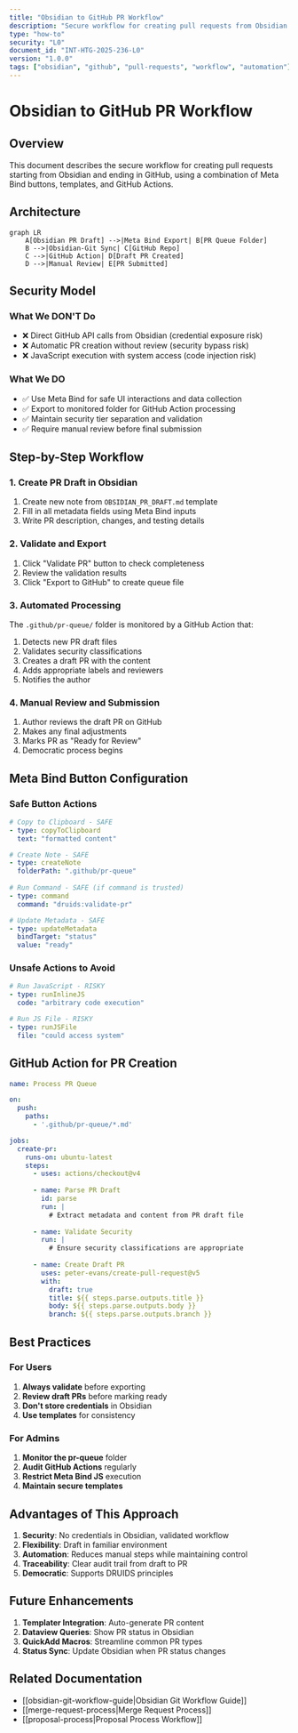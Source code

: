 ```yaml
---
title: "Obsidian to GitHub PR Workflow"
description: "Secure workflow for creating pull requests from Obsidian using Meta Bind buttons, templates, and GitHub Actions."
type: "how-to"
security: "L0"
document_id: "INT-HTG-2025-236-L0"
version: "1.0.0"
tags: ["obsidian", "github", "pull-requests", "workflow", "automation"]
---
```


# Obsidian to GitHub PR Workflow

## Overview

This document describes the secure workflow for creating pull requests starting from Obsidian and ending in GitHub, using a combination of Meta Bind buttons, templates, and GitHub Actions.

## Architecture

```mermaid
graph LR
    A[Obsidian PR Draft] -->|Meta Bind Export| B[PR Queue Folder]
    B -->|Obsidian-Git Sync| C[GitHub Repo]
    C -->|GitHub Action| D[Draft PR Created]
    D -->|Manual Review| E[PR Submitted]
```

## Security Model

### What We DON'T Do

- ❌ Direct GitHub API calls from Obsidian (credential exposure risk)
- ❌ Automatic PR creation without review (security bypass risk)
- ❌ JavaScript execution with system access (code injection risk)

### What We DO

- ✅ Use Meta Bind for safe UI interactions and data collection
- ✅ Export to monitored folder for GitHub Action processing
- ✅ Maintain security tier separation and validation
- ✅ Require manual review before final submission

## Step-by-Step Workflow

### 1. Create PR Draft in Obsidian

1. Create new note from `OBSIDIAN_PR_DRAFT.md` template
2. Fill in all metadata fields using Meta Bind inputs
3. Write PR description, changes, and testing details

### 2. Validate and Export

1. Click "Validate PR" button to check completeness
2. Review the validation results
3. Click "Export to GitHub" to create queue file

### 3. Automated Processing

The `.github/pr-queue/` folder is monitored by a GitHub Action that:

1. Detects new PR draft files
2. Validates security classifications
3. Creates a draft PR with the content
4. Adds appropriate labels and reviewers
5. Notifies the author

### 4. Manual Review and Submission

1. Author reviews the draft PR on GitHub
2. Makes any final adjustments
3. Marks PR as "Ready for Review"
4. Democratic process begins

## Meta Bind Button Configuration

### Safe Button Actions

```yaml
# Copy to Clipboard - SAFE
- type: copyToClipboard
  text: "formatted content"

# Create Note - SAFE
- type: createNote
  folderPath: ".github/pr-queue"
  
# Run Command - SAFE (if command is trusted)
- type: command
  command: "druids:validate-pr"

# Update Metadata - SAFE
- type: updateMetadata
  bindTarget: "status"
  value: "ready"
```

### Unsafe Actions to Avoid

```yaml
# Run JavaScript - RISKY
- type: runInlineJS
  code: "arbitrary code execution"

# Run JS File - RISKY  
- type: runJSFile
  file: "could access system"
```

## GitHub Action for PR Creation

```yaml
name: Process PR Queue

on:
  push:
    paths:
      - '.github/pr-queue/*.md'

jobs:
  create-pr:
    runs-on: ubuntu-latest
    steps:
      - uses: actions/checkout@v4
      
      - name: Parse PR Draft
        id: parse
        run: |
          # Extract metadata and content from PR draft file
          
      - name: Validate Security
        run: |
          # Ensure security classifications are appropriate
          
      - name: Create Draft PR
        uses: peter-evans/create-pull-request@v5
        with:
          draft: true
          title: ${{ steps.parse.outputs.title }}
          body: ${{ steps.parse.outputs.body }}
          branch: ${{ steps.parse.outputs.branch }}
```

## Best Practices

### For Users

1. **Always validate** before exporting
2. **Review draft PRs** before marking ready
3. **Don't store credentials** in Obsidian
4. **Use templates** for consistency

### For Admins

1. **Monitor the pr-queue** folder
2. **Audit GitHub Actions** regularly  
3. **Restrict Meta Bind JS** execution
4. **Maintain secure templates**

## Advantages of This Approach

1. **Security**: No credentials in Obsidian, validated workflow
2. **Flexibility**: Draft in familiar environment
3. **Automation**: Reduces manual steps while maintaining control
4. **Traceability**: Clear audit trail from draft to PR
5. **Democratic**: Supports DRUIDS principles

## Future Enhancements

1. **Templater Integration**: Auto-generate PR content
2. **Dataview Queries**: Show PR status in Obsidian
3. **QuickAdd Macros**: Streamline common PR types
4. **Status Sync**: Update Obsidian when PR status changes

## Related Documentation

- [[obsidian-git-workflow-guide|Obsidian Git Workflow Guide]]
- [[merge-request-process|Merge Request Process]]
- [[proposal-process|Proposal Process Workflow]]
